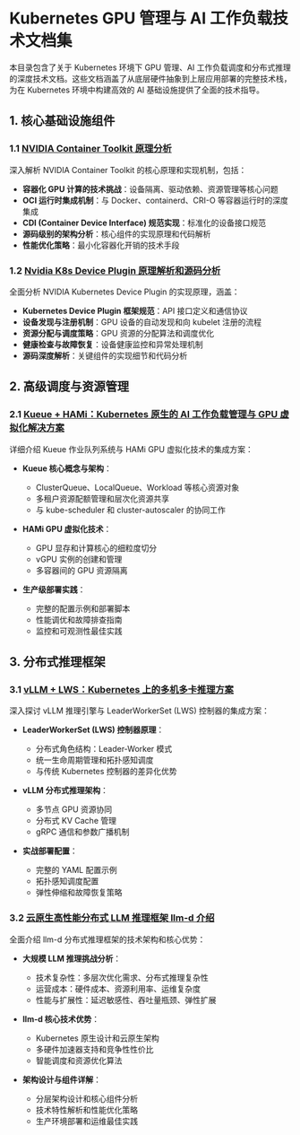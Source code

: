 # Kubernetes GPU 管理与 AI 工作负载技术文档集

本目录包含了关于 Kubernetes 环境下 GPU 管理、AI 工作负载调度和分布式推理的深度技术文档。这些文档涵盖了从底层硬件抽象到上层应用部署的完整技术栈，为在 Kubernetes 环境中构建高效的 AI 基础设施提供了全面的技术指导。

## 1. 核心基础设施组件

### 1.1 [NVIDIA Container Toolkit 原理分析](./Nvidia%20Container%20Toolkit%20原理分析.md)

深入解析 NVIDIA Container Toolkit 的核心原理和实现机制，包括：

- **容器化 GPU 计算的技术挑战**：设备隔离、驱动依赖、资源管理等核心问题
- **OCI 运行时集成机制**：与 Docker、containerd、CRI-O 等容器运行时的深度集成
- **CDI (Container Device Interface) 规范实现**：标准化的设备接口规范
- **源码级别的架构分析**：核心组件的实现原理和代码解析
- **性能优化策略**：最小化容器化开销的技术手段

### 1.2 [Nvidia K8s Device Plugin 原理解析和源码分析](./nvidia-k8s-device-plugin-analysis.md)

全面分析 NVIDIA Kubernetes Device Plugin 的实现原理，涵盖：

- **Kubernetes Device Plugin 框架规范**：API 接口定义和通信协议
- **设备发现与注册机制**：GPU 设备的自动发现和向 kubelet 注册的流程
- **资源分配与调度策略**：GPU 资源的分配算法和调度优化
- **健康检查与故障恢复**：设备健康监控和异常处理机制
- **源码深度解析**：关键组件的实现细节和代码分析

## 2. 高级调度与资源管理

### 2.1 [Kueue + HAMi：Kubernetes 原生的 AI 工作负载管理与 GPU 虚拟化解决方案](./Kueue%20+%20HAMi.md)

详细介绍 Kueue 作业队列系统与 HAMi GPU 虚拟化技术的集成方案：

- **Kueue 核心概念与架构**：
  - ClusterQueue、LocalQueue、Workload 等核心资源对象
  - 多租户资源配额管理和层次化资源共享
  - 与 kube-scheduler 和 cluster-autoscaler 的协同工作

- **HAMi GPU 虚拟化技术**：
  - GPU 显存和计算核心的细粒度切分
  - vGPU 实例的创建和管理
  - 多容器间的 GPU 资源隔离

- **生产级部署实践**：
  - 完整的配置示例和部署脚本
  - 性能调优和故障排查指南
  - 监控和可观测性最佳实践

## 3. 分布式推理框架

### 3.1 [vLLM + LWS：Kubernetes 上的多机多卡推理方案](./lws_intro.md)

深入探讨 vLLM 推理引擎与 LeaderWorkerSet (LWS) 控制器的集成方案：

- **LeaderWorkerSet (LWS) 控制器原理**：
  - 分布式角色结构：Leader-Worker 模式
  - 统一生命周期管理和拓扑感知调度
  - 与传统 Kubernetes 控制器的差异化优势

- **vLLM 分布式推理架构**：
  - 多节点 GPU 资源协同
  - 分布式 KV Cache 管理
  - gRPC 通信和参数广播机制

- **实战部署配置**：
  - 完整的 YAML 配置示例
  - 拓扑感知调度配置
  - 弹性伸缩和故障恢复策略

### 3.2 [云原生高性能分布式 LLM 推理框架 llm-d 介绍](./llm-d-intro.md)

全面介绍 llm-d 分布式推理框架的技术架构和核心优势：

- **大规模 LLM 推理挑战分析**：
  - 技术复杂性：多层次优化需求、分布式推理复杂性
  - 运营成本：硬件成本、资源利用率、运维复杂度
  - 性能与扩展性：延迟敏感性、吞吐量瓶颈、弹性扩展

- **llm-d 核心技术优势**：
  - Kubernetes 原生设计和云原生架构
  - 多硬件加速器支持和竞争性性价比
  - 智能调度和资源优化算法

- **架构设计与组件详解**：
  - 分层架构设计和核心组件分析
  - 技术特性解析和性能优化策略
  - 生产环境部署和运维最佳实践
